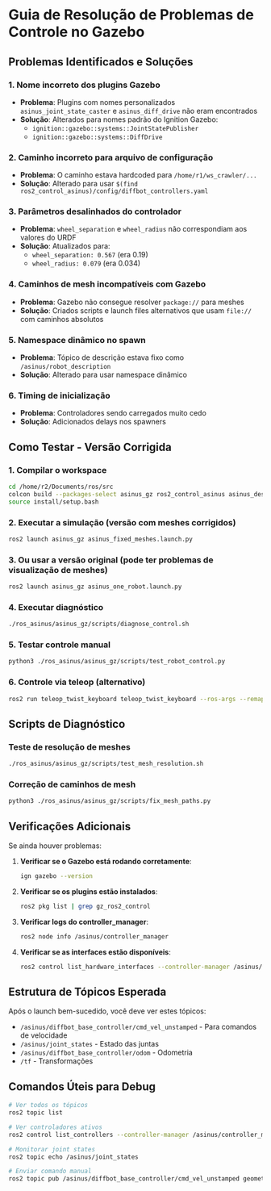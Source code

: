 # Guia de Resolução de Problemas de Controle no Gazebo

## Problemas Identificados e Soluções

### 1. Nome incorreto dos plugins Gazebo
- **Problema**: Plugins com nomes personalizados `asinus_joint_state_caster` e `asinus_diff_drive` não eram encontrados
- **Solução**: Alterados para nomes padrão do Ignition Gazebo:
  - `ignition::gazebo::systems::JointStatePublisher`
  - `ignition::gazebo::systems::DiffDrive`

### 2. Caminho incorreto para arquivo de configuração
- **Problema**: O caminho estava hardcoded para `/home/r1/ws_crawler/...`
- **Solução**: Alterado para usar `$(find ros2_control_asinus)/config/diffbot_controllers.yaml`

### 3. Parâmetros desalinhados do controlador
- **Problema**: `wheel_separation` e `wheel_radius` não correspondiam aos valores do URDF
- **Solução**: Atualizados para:
  - `wheel_separation: 0.567` (era 0.19)
  - `wheel_radius: 0.079` (era 0.034)

### 4. Caminhos de mesh incompatíveis com Gazebo
- **Problema**: Gazebo não consegue resolver `package://` para meshes
- **Solução**: Criados scripts e launch files alternativos que usam `file://` com caminhos absolutos

### 5. Namespace dinâmico no spawn
- **Problema**: Tópico de descrição estava fixo como `/asinus/robot_description`
- **Solução**: Alterado para usar namespace dinâmico

### 6. Timing de inicialização
- **Problema**: Controladores sendo carregados muito cedo
- **Solução**: Adicionados delays nos spawners

## Como Testar - Versão Corrigida

### 1. Compilar o workspace
```bash
cd /home/r2/Documents/ros/src
colcon build --packages-select asinus_gz ros2_control_asinus asinus_description
source install/setup.bash
```

### 2. Executar a simulação (versão com meshes corrigidos)
```bash
ros2 launch asinus_gz asinus_fixed_meshes.launch.py
```

### 3. Ou usar a versão original (pode ter problemas de visualização de meshes)
```bash
ros2 launch asinus_gz asinus_one_robot.launch.py
```

### 4. Executar diagnóstico
```bash
./ros_asinus/asinus_gz/scripts/diagnose_control.sh
```

### 5. Testar controle manual
```bash
python3 ./ros_asinus/asinus_gz/scripts/test_robot_control.py
```

### 6. Controle via teleop (alternativo)
```bash
ros2 run teleop_twist_keyboard teleop_twist_keyboard --ros-args --remap cmd_vel:=/asinus/diffbot_base_controller/cmd_vel_unstamped
```

## Scripts de Diagnóstico

### Teste de resolução de meshes
```bash
./ros_asinus/asinus_gz/scripts/test_mesh_resolution.sh
```

### Correção de caminhos de mesh
```bash
python3 ./ros_asinus/asinus_gz/scripts/fix_mesh_paths.py
```

## Verificações Adicionais

Se ainda houver problemas:

1. **Verificar se o Gazebo está rodando corretamente**:
   ```bash
   ign gazebo --version
   ```

2. **Verificar se os plugins estão instalados**:
   ```bash
   ros2 pkg list | grep gz_ros2_control
   ```

3. **Verificar logs do controller_manager**:
   ```bash
   ros2 node info /asinus/controller_manager
   ```

4. **Verificar se as interfaces estão disponíveis**:
   ```bash
   ros2 control list_hardware_interfaces --controller-manager /asinus/controller_manager
   ```

## Estrutura de Tópicos Esperada

Após o launch bem-sucedido, você deve ver estes tópicos:
- `/asinus/diffbot_base_controller/cmd_vel_unstamped` - Para comandos de velocidade
- `/asinus/joint_states` - Estado das juntas
- `/asinus/diffbot_base_controller/odom` - Odometria
- `/tf` - Transformações

## Comandos Úteis para Debug

```bash
# Ver todos os tópicos
ros2 topic list

# Ver controladores ativos
ros2 control list_controllers --controller-manager /asinus/controller_manager

# Monitorar joint states
ros2 topic echo /asinus/joint_states

# Enviar comando manual
ros2 topic pub /asinus/diffbot_base_controller/cmd_vel_unstamped geometry_msgs/msg/Twist '{linear: {x: 0.1}, angular: {z: 0.0}}'
```
